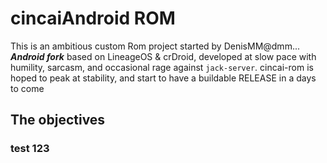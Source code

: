 # cincaiAndroid ROM

This is an ambitious custom Rom project started by DenisMM@dmm...   
**_Android fork_** based on LineageOS & crDroid, developed at slow pace with humility, sarcasm, and occasional rage against `jack-server`. cincai-rom is hoped to peak at stability, and start to have a buildable RELEASE in a days to come
## The objectives


<!--
**cincaiAndroid/cincaiAndroid** is a ✨ _special_ ✨ repository because its `README.md` (this file) appears on your GitHub profile.

Here are some ideas to get you started:

- 🔭 I’m currently Alright...
- 🌱 I’m currently learning ...
- 👯 I’m looking to collaborate on ...
- 🤔 I’m looking for help with ...
- 💬 Ask me about ...
- 📫 How to reach me: ...
- 😄 Pronouns: ...
- ⚡ Fun fact: ...
-->


### test 123
